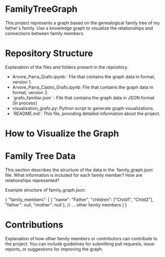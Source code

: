 # FamilyTreeGraph
This project represents a graph based on the genealogical family tree of my father's family. Use a knowledge graph to visualize the relationships and connections between family members.

# Repository Structure
Explanation of the files and folders present in the repository.

- Arvore_Parra_Grafo.ipynb:´ File that contains the graph data in format, version 1.
- Arvore_Parra_Castro_Grafo.ipynb: File that contains the graph data in format, version 2.
- ´grafo_familiar.json´ : File that contains the graph data in JSON format [In process]
- visualization_grafo.py: Python script to generate graph visualizations.
- ´README.md´: This file, providing detailed information about the project.

# How to Visualize the Graph

# Family Tree Data
This section describes the structure of the data in the ´family_graph.json´ file. What information is included for each family member? How are relationships represented?

Example structure of family_graph.json:

{
  "family_members": [
    {
      "name": "Father",
      "children": ["Child1", "Child2"],
      "father": null,
      "mother": null
    },
    // ... other family members
  ]
}


# Contributions
Explanation of how other family members or contributors can contribute to the project. You can include guidelines for submitting pull requests, issue reports, or suggestions for improving the graph.
